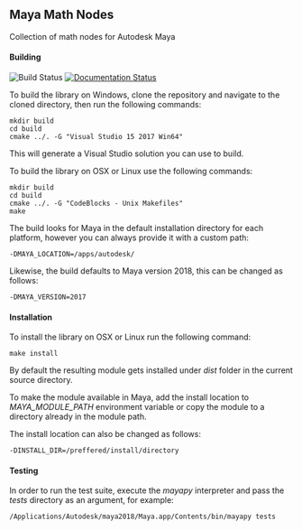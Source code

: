 ## Maya Math Nodes
Collection of math nodes for Autodesk Maya

#### Building
![Build Status](https://github.com/serguei-k/maya-math-nodes/actions/workflows/build.yml/badge.svg)
[![Documentation Status](https://readthedocs.org/projects/maya-math-nodes/badge/?version=latest)](https://maya-math-nodes.readthedocs.io/en/latest/?badge=latest)

To build the library on Windows, clone the repository and navigate to the cloned directory,
then run the following commands:

```
mkdir build
cd build
cmake ../. -G "Visual Studio 15 2017 Win64"
```

This will generate a Visual Studio solution you can use to build.

To build the library on OSX or Linux use the following commands:

```
mkdir build
cd build
cmake ../. -G "CodeBlocks - Unix Makefiles"
make
```

The build looks for Maya in the default installation directory for each platform, however you can always provide it with a custom path:

```
-DMAYA_LOCATION=/apps/autodesk/
```

Likewise, the build defaults to Maya version 2018, this can be changed as follows:

```
-DMAYA_VERSION=2017
```

#### Installation
To install the library on OSX or Linux run the following command:

```
make install
```

By default the resulting module gets installed under *dist* folder in the current source directory.

To make the module available in Maya, add the install location to *MAYA_MODULE_PATH* environment variable or copy the module to a directory already in the module path.

The install location can also be changed as follows:

```
-DINSTALL_DIR=/preffered/install/directory
```

#### Testing
In order to run the test suite, execute the *mayapy* interpreter and pass the *tests* directory as an argument, for example:

```
/Applications/Autodesk/maya2018/Maya.app/Contents/bin/mayapy tests
```
